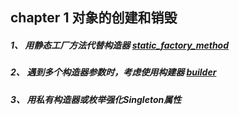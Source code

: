 ## chapter 1  对象的创建和销毁
##### 1、 用静态工厂方法代替构造器 [static_factory_method](src/main/java/effective/chapter2/create_and_destroy_objects)
##### 2、 遇到多个构造器参数时，考虑使用构建器 [builder](src/main/java/effective/chapter2/builder)
##### 3、 用私有构造器或枚举强化Singleton属性

